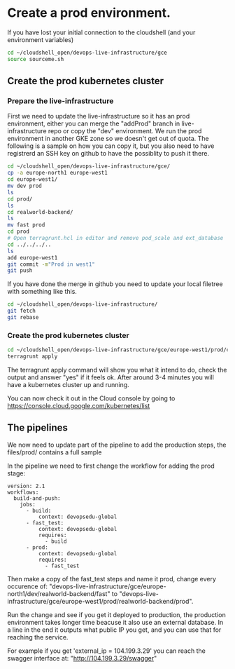 # Create a prod environment.

If you have lost your initial connection to the cloudshell (and your environment variables)

```bash
cd ~/cloudshell_open/devops-live-infrastructure/gce
source sourceme.sh
````

## Create the prod kubernetes cluster

### Prepare the live-infrastructure

First we need to update the live-infrastructure so it has an prod environment, either you can merge the "addProd" branch in live-infrastructure repo or copy the "dev" environment. We run the prod environment in another GKE zone so we doesn't get out of quota. 
The following is a sample on how you can copy it, but you also need to have registrerd an SSH key on github to have the possiblity to push it there.

```bash
cd ~/cloudshell_open/devops-live-infrastructure/gce/
cp -a europe-north1 europe-west1
cd europe-west1/
mv dev prod
ls
cd prod/
ls
cd realworld-backend/
ls
mv fast prod
cd prod
# Open terragrunt.hcl in editor and remove pod_scale and ext_database
cd ../../../..
ls
add europe-west1
git commit -m"Prod in west1"
git push
```

If you have done the merge in github you need to update your local filetree with something like this.
```bash
cd ~/cloudshell_open/devops-live-infrastructure/
git fetch
git rebase
```


### Create the prod kubernetes cluster

```bash
cd ~/cloudshell_open/devops-live-infrastructure/gce/europe-west1/prod/common/kubernetes
terragrunt apply 
```

The terragrunt apply command will show you what it intend to do, check the output and answer "yes" if it feels ok. After around 3-4 minutes you will have a kubernetes cluster up and running. 

You can now check it out in the Cloud console by going to https://console.cloud.google.com/kubernetes/list

## The pipelines

We now need to update part of the pipeline to add the production steps, the files/prod/ contains a full sample

In the pipeline we need to first change the workflow for adding the prod stage:


```
version: 2.1
workflows:
  build-and-push:
    jobs:
      - build:
          context: devopsedu-global
      - fast_test:
          context: devopsedu-global
          requires:
            - build
      - prod:
          context: devopsedu-global
          requires:
            - fast_test
```

Then make a copy of the fast_test steps and name it prod, change every occurence of: "devops-live-infrastructure/gce/europe-north1/dev/realworld-backend/fast" to "devops-live-infrastructure/gce/europe-west1/prod/realworld-backend/prod".

Run the change and see if you get it deployed to production, the production environment takes longer time beacuse it also use an external database. In a line in the end it outputs what public IP you get, and you can use that for reaching the service.

For example if you get 'external_ip = 104.199.3.29' you can reach the swagger interface at: "http://104.199.3.29/swagger"